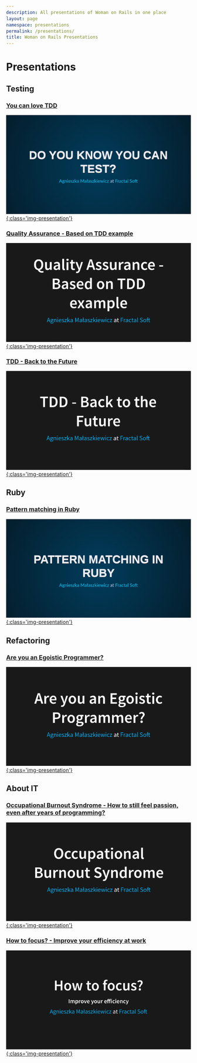 ```yaml
---
description: All presentations of Woman on Rails in one place
layout: page
namespace: presentations
permalink: /presentations/
title: Woman on Rails Presentations
---
```


# Presentations

## Testing

### [You can love TDD][you-can-love-tdd]
[![You can test][you-can-love-tdd-image]{:class='img-presentation'}][you-can-love-tdd]

### [Quality Assurance - Based on TDD example][quality-assurance-tdd-example]
[![Quality based on TDD][quality-assurance-tdd-example-image]{:class='img-presentation'}][quality-assurance-tdd-example]

### [TDD - Back to the Future][tdd-back-to-the-future]
[![TDD - Back to the Future][tdd-back-to-the-future-image]{:class='img-presentation'}][tdd-back-to-the-future]


## Ruby

### [Pattern matching in Ruby][ruby-pattern-matching]
[![Pattern matching in Ruby][ruby-pattern-matching-image]{:class='img-presentation'}][ruby-pattern-matching]


## Refactoring

### [Are you an Egoistic Programmer?][are-you-egoistic-programmer]
[![Refactoring][are-you-egoistic-programmer-image]{:class='img-presentation'}][are-you-egoistic-programmer]


## About IT

### [Occupational Burnout Syndrome - How to still feel passion, even after years of programming?][occupational-burnout-syndrome]
[![Occupational Burnout Syndrome][occupational-burnout-syndrome-image]{:class='img-presentation'}][occupational-burnout-syndrome]

### [How to focus? - Improve your efficiency at work][how-to-focus]
[![How to focus?][how-to-focus-image]{:class='img-presentation'}][how-to-focus]


[are-you-egoistic-programmer]: https://womanonrails.github.io/presentations/are-you-egoistic-programmer.html
[how-to-focus]: https://womanonrails.github.io/presentations/15min-about-how-to-focus.html
[occupational-burnout-syndrome]: https://womanonrails.github.io/presentations/occupational-burnout-syndrome.html
[quality-assurance-tdd-example]: https://womanonrails.github.io/presentations/quality-assurance-tdd-example.html
[ruby-pattern-matching]: https://womanonrails.github.io/presentations/ruby-pattern-matching.html
[tdd-back-to-the-future]: https://womanonrails.github.io/presentations/tdd-back-to-the-future.html
[you-can-love-tdd]: https://womanonrails.github.io/presentations/you-can-love-tdd.html

[are-you-egoistic-programmer-image]: /images/presentations/are-you-egoistic-programmer.png "Are you an Egoistic Programmer? Mysterious presentation"
[how-to-focus-image]: /images/presentations/how-to-focus.png "How to focus? How developer can improve everyday work?"
[occupational-burnout-syndrome-image]: /images/presentations/occupational-burnout-syndrome.png "Presentation how to still feel passion, even after years of programming?"
[quality-assurance-tdd-example-image]: /images/presentations/quality-assurance-tdd-example.png "Presentation about Quality Assurance and TDD"
[ruby-pattern-matching-image]: /images/presentations/ruby-pattern-matching.jpg "Presentation about Ruby way of pattern matching"
[tdd-back-to-the-future-image]: /images/presentations/tdd-back-to-the-future.png "Presentation about TDD - Back to the Future"
[you-can-love-tdd-image]: /images/presentations/you-can-love-tdd.jpg "Presentation about how you can love TDD"
